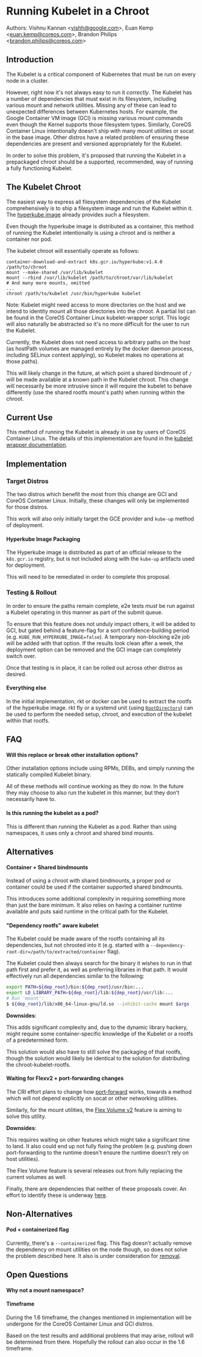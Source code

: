 # Running Kubelet in a Chroot

Authors: Vishnu Kannan \<vishh@google.com\>, Euan Kemp \<euan.kemp@coreos.com\>, Brandon Philips \<brandon.philips@coreos.com\>

## Introduction

The Kubelet is a critical component of Kubernetes that must be run on every node in a cluster.

However, right now it's not always easy to run it *correctly*. The Kubelet has
a number of dependencies that must exist in its filesystem, including various
mount and network utilities. Missing any of these can lead to unexpected
differences between Kubernetes hosts. For example, the Google Container VM
image (GCI) is missing various mount commands even though the Kernel supports
those filesystem types. Similarly, CoreOS Container Linux intentionally doesn't ship with
many mount utilities or socat in the base image. Other distros have a related
problem of ensuring these dependencies are present and versioned appropriately
for the Kubelet.

In order to solve this problem, it's proposed that running the Kubelet in a
prepackaged chroot should be a supported, recommended, way of running a fully
functioning Kubelet.

## The Kubelet Chroot

The easiest way to express all filesystem dependencies of the Kubelet comprehensively is to ship a filesystem image and run the Kubelet within it. The [hyperkube image](../../cluster/images/hyperkube/) already provides such a filesystem.

Even though the hyperkube image is distributed as a container, this method of
running the Kubelet intentionally is using a chroot and is neither a container nor pod.

The kubelet chroot will essentially operate as follows:

```
container-download-and-extract k8s.gcr.io/hyperkube:v1.4.0 /path/to/chroot
mount --make-shared /var/lib/kubelet
mount --rbind /var/lib/kubelet /path/to/chroot/var/lib/kubelet
# And many more mounts, omitted
...
chroot /path/to/kubelet /usr/bin/hyperkube kubelet
```

Note: Kubelet might need access to more directories on the host and we intend to identity mount all those directories into the chroot. A partial list can be found in the CoreOS Container Linux kubelet-wrapper script.
This logic will also naturally be abstracted so it's no more difficult for the user to run the Kubelet.

Currently, the Kubelet does not need access to arbitrary paths on the host (as
hostPath volumes are managed entirely by the docker daemon process, including
SELinux context applying), so Kubelet makes no operations at those paths).

This will likely change in the future, at which point a shared bindmount of `/`
will be made available at a known path in the Kubelet chroot. This change will
necessarily be more intrusive since it will require the kubelet to behave
differently (use the shared rootfs mount's path) when running within the
chroot.

## Current Use

This method of running the Kubelet is already in use by users of CoreOS Container Linux. The details of this implementation are found in the [kubelet wrapper documentation](https://coreos.com/kubernetes/docs/latest/kubelet-wrapper.html).

## Implementation

### Target Distros

The two distros which benefit the most from this change are GCI and CoreOS Container Linux. Initially, these changes will only be implemented for those distros.

This work will also only initially target the GCE provider and `kube-up` method of deployment.

#### Hyperkube Image Packaging

The Hyperkube image is distributed as part of an official release to the `k8s.gcr.io` registry, but is not included along with the `kube-up` artifacts used for deployment.

This will need to be remediated in order to complete this proposal.

### Testing & Rollout

In order to ensure the paths remain complete, e2e tests *must* be run against a
Kubelet operating in this manner as part of the submit queue.

To ensure that this feature does not unduly impact others, it will be added to
GCI, but gated behind a feature-flag for a sort confidence-building period
(e.g.  `KUBE_RUN_HYPERKUBE_IMAGE=false`). A temporary non-blocking e2e job will
be added with that option. If the results look clean after a week, the
deployment option can be removed and the GCI image can completely switch over.

Once that testing is in place, it can be rolled out across other distros as
desired.


#### Everything else

In the initial implementation, rkt or docker can be used to extract the rootfs of the hyperkube image. rkt fly or a systemd unit (using [`RootDirectory`](https://www.freedesktop.org/software/systemd/man/systemd.exec.html#RootDirectory=)) can be used to perform the needed setup, chroot, and execution of the kubelet within that rootfs.



## FAQ

#### Will this replace or break other installation options?

Other installation options include using RPMs, DEBs, and simply running the statically compiled Kubelet binary.

All of these methods will continue working as they do now. In the future they may choose to also run the kubelet in this manner, but they don't necessarily have to.


#### Is this running the kubelet as a pod?

This is different than running the Kubelet as a pod. Rather than using namespaces, it uses only a chroot and shared bind mounts.

## Alternatives

#### Container + Shared bindmounts

Instead of using a chroot with shared bindmounts, a proper pod or container could be used if the container supported shared bindmounts.

This introduces some additional complexity in requiring something more than just the bare minimum. It also relies on having a container runtime available and puts said runtime in the critical path for the Kubelet.

#### "Dependency rootfs" aware kubelet

The Kubelet could be made aware of the rootfs containing all its dependencies, but not chrooted into it (e.g. started with a `--dependency-root-dir=/path/to/extracted/container` flag).

The Kubelet could then always search for the binary it wishes to run in that path first and prefer it, as well as preferring libraries in that path. It would effectively run all dependencies similar to the following:

```bash
export PATH=${dep_root}/bin:${dep_root}/usr/bin:...
export LD_LIBRARY_PATH=${dep_root}/lib:${dep_root}/usr/lib:...
# Run 'mount':
$ ${dep_root}/lib/x86_64-linux-gnu/ld.so --inhibit-cache mount $args
```

**Downsides**:

This adds significant complexity and, due to the dynamic library hackery, might require some container-specific knowledge of the Kubelet or a rootfs of a predetermined form.

This solution would also have to still solve the packaging of that rootfs, though the solution would likely be identical to the solution for distributing the chroot-kubelet-rootfs.

#### Waiting for Flexv2 + port-forwarding changes

The CRI effort plans to change how [port-forward](https://github.com/kubernetes/kubernetes/issues/29579) works, towards a method which will not depend explicitly on socat or other networking utilities.

Similarly, for the mount utilities, the [Flex Volume v2](https://github.com/kubernetes/features/issues/93) feature is aiming to solve this utility.


**Downsides**:

This requires waiting on other features which might take a significant time to land. It also could end up not fully fixing the problem (e.g. pushing down port-forwarding to the runtime doesn't ensure the runtime doesn't rely on host utilities).

The Flex Volume feature is several releases out from fully replacing the current volumes as well.

Finally, there are dependencies that neither of these proposals cover. An
effort to identify these is underway [here](https://issues.k8s.io/26093).

## Non-Alternatives

#### Pod + containerized flag

Currently, there's a `--containerized` flag. This flag doesn't actually remove the dependency on mount utilities on the node though, so does not solve the problem described here. It also is under consideration for [removal](https://issues.k8s.io/26093).

## Open Questions

#### Why not a mount namespace?

#### Timeframe

During the 1.6 timeframe, the changes mentioned in implementation will be undergone for the CoreOS Container Linux and GCI distros.

Based on the test results and additional problems that may arise, rollout will
be determined from there. Hopefully the rollout can also occur in the 1.6
timeframe.
